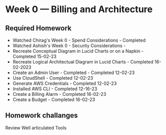 # Week 0 — Billing and Architecture


## Required Homework 

- Watched Chirag's Week 0 - Spend Considerations - Completed  
- Watched Ashish's Week 0 - Security Considerations - 
- Recreate Conceptual Diagram in Lucid Charts or on a Napkin - Completed 15-02-23
- Recreate Logical Architectual Diagram in Lucid Charts - Completed 16-02-2023
- Create an Admin User - Completed - Completed 12-02-23
- Use CloudShell - Completed 12-02-23
- Generate AWS Credentials - Completed 12-02-23 
- Installed AWS CLI - Completed 12-16-23 
- Create a Billing Alarm - Completed 16-02-23
- Create a Budget - Completed 16-02-23


## Homework challanges 

 Review Well articulated Tools

